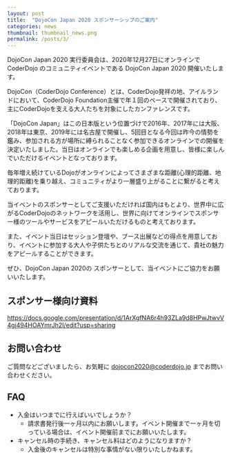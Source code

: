 ```yaml
---
layout: post
title:  "DojoCon Japan 2020 スポンサーシップのご案内"
categories: news
thumbnail: thumbnail_news.png
permalink: /posts/3/
---
```


DojoCon Japan 2020 実行委員会は、2020年12月27日にオンラインで CoderDojo のコミュニティイベントである DojoCon Japan 2020 開催いたします。

DojoCon（CoderDojo Conference）とは、CoderDojo発祥の地、アイルランドにおいて、CoderDojo Foundation主催で年１回のペースで開催されており、主にCoderDojoを支える大人たちを対象にしたカンファレンスです。

「DojoCon Japan」はこの日本版という位置づけで2016年、2017年には大阪、2018年は東京、2019年には名古屋で開催し、5回目となる今回は昨今の情勢を鑑み、参加される方が場所に縛られることなく参加できるオンラインでの開催を決定いたしました。当日はオンラインでも楽しめる企画を用意し、皆様に楽しんでいただけるイベントとなっております。

毎年増え続けているDojoがオンラインによってさまざまな距離(心理的距離、地理的距離)を乗り越え、コミュニティがより一層盛り上がることに繋がると考えております。

当イベントのスポンサーとしてご支援いただければ国内はもとより、世界中に広がるCoderDojoのネットワークを活用し、世界に向けてオンラインでスポンサー様のツールやサービスをアピールいただけるものと考えております。

また、イベント当日はセッション登壇や、ブース出展などの得点を用意しており、イベントに参加する大人や子供たちとのリアルな交流を通じて、貴社の魅力をアピールすることができます。

ぜひ、DojoCon Japan 2020の スポンサーとして、当イベントにご協力をお願いいたします。

## スポンサー様向け資料
<https://docs.google.com/presentation/d/1ArXgfNA6r4h93ZLa9d8HPwJtwvV4gj494HOAYmrJh2I/edit?usp=sharing>


## お問い合わせ
ご質問などございましたら、お気軽に dojocon2020@coderdojo.jp までお問い合わせください。

## FAQ
* 入金はいつまでに行えばいいでしょうか？
    * 請求書発行後一ヶ月以内にお願いします。イベント開催まで一ヶ月を切っている場合は、イベント開催前までにお願いいたします。
* キャンセル時の手続き、キャンセル料はどのようになりますか？
    * 入金後のキャンセルは特別な事情がない限りいたしかねます。

